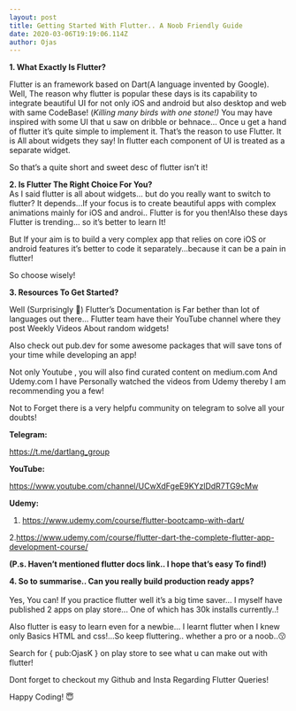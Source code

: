 ```yaml
---
layout: post
title: Getting Started With Flutter.. A Noob Friendly Guide
date: 2020-03-06T19:19:06.114Z
author: Ojas
---
```

**1. What Exactly Is Flutter?**

Flutter is an framework based on Dart(A language invented by Google). Well, The reason why flutter is popular these days is its capability to integrate beautiful UI for not only iOS and android but also desktop and web with same CodeBase! (*Killing many birds with one stone!)* You may have inspired with some UI that u saw on dribble or behnace... Once u get a hand of flutter it’s quite simple to implement it. That’s the reason to use Flutter. It is All about widgets they say! In flutter each component of UI is treated as a separate widget. 

So that’s a quite short and sweet desc of flutter isn’t it!

**2. Is Flutter The Right Choice For You?**\
As I said flutter is all about widgets... but do you really want to switch to flutter? It depends...If your focus is to create beautiful apps with complex animations mainly for iOS and androi.. Flutter is for you then!Also these days Flutter is trending... so it’s better to learn It!

But If your aim is to build a very complex app that relies on core iOS or android features it’s better to code it separately...because it can be a pain in flutter!

So choose wisely!

**3. Resources To Get Started?**

Well (Surprisingly 🤪) Flutter’s Documentation is Far bether than lot of languages out there... Flutter team have their YouTube channel where they post Weekly Videos About random widgets!

Also check out pub.dev for some awesome packages that will save tons of your time while developing an app!

Not only Youtube , you will also find curated content on medium.com And Udemy.com I have Personally watched the videos from Udemy thereby I am recommending you a few!

Not to Forget there is a very helpfu community on telegram to solve all your doubts!

**Telegram:**

https://t.me/dartlang_group

**YouTube:**

https://www.youtube.com/channel/UCwXdFgeE9KYzlDdR7TG9cMw

**Udemy:**

1. https://www.udemy.com/course/flutter-bootcamp-with-dart/

2.https://www.udemy.com/course/flutter-dart-the-complete-flutter-app-development-course/

**(P.s. Haven’t mentioned flutter docs link.. I hope that’s easy To find!)**

**4. So to summarise.. Can you really build production ready apps?**\
\
Yes, You can! If you practice flutter well it’s a big time saver... I myself have published 2 apps on play store... One of which has 30k installs currently..! 

Also flutter is easy to learn even for a newbie... I learnt flutter when I knew only Basics HTML and css!...So  keep fluttering.. whether a pro or a noob..😗 

Search for { pub:OjasK } on play store to see what u can make out with flutter!

Dont forget to checkout my Github and Insta Regarding Flutter Queries!

Happy Coding! 😇